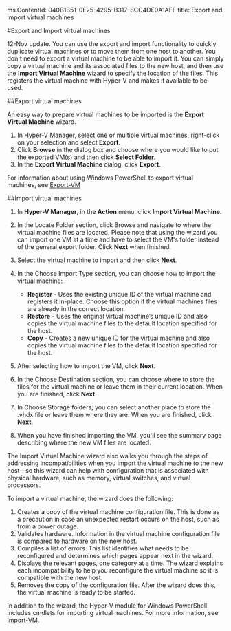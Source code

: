 ms.ContentId: 040B1B51-0F25-4295-B317-8CC4DE0A1AFF
title: Export and import virtual machines




#Export and Import virtual machines

12-Nov update. You can use the export and import functionality to quickly duplicate virtual machines or to move them from one host to another.
You don't need to export a virtual machine to be able to import it. You can simply copy a virtual machine and its associated files to the new host, and then use the **Import Virtual Machine** wizard to specify the location of the files. This registers the virtual machine with Hyper-V and makes it available to be used.

##Export virtual machines

An easy way to prepare virtual machines to be imported is the **Export Virtual Machine** wizard.

1. In Hyper-V Manager, select one or multiple virtual machines, right-click on your selection and select **Export**.
2. Click **Browse** in the dialog box and choose where you would like to put the exported VM(s) and then click **Select Folder**.
3. In the **Export Virtual Machine** dialog, click **Export**.

For information about using Windows PowerShell to export virtual machines, see [Export-VM](https://technet.microsoft.com/library/hh848491.aspx)

##Import virtual machines

1. In **Hyper-V Manager**, in the **Action** menu, click **Import Virtual Machine**.
2. In the Locate Folder section, click Browse and navigate to where the virtual machine files are located. Please note that using the wizard you can import one VM at a time and have to select the VM's folder instead of the general export folder. Click **Next** when finished.
3. Select the virtual machine to import and then click **Next**.
4. In the Choose Import Type section, you can choose how to import the virtual machine:
   -  **Register** - Uses the existing unique ID of the virtual machine and registers it in-place. Choose this option if the virtual machines files are already in the correct location.
   - **Restore** - Uses the original virtual machine’s unique ID and also copies the virtual machine files to the default location specified for the host.
   - **Copy** - Creates a new unique ID for the virtual machine and also copies the virtual machine files to the default location specified for the host.
   
5. After selecting how to import the VM, click **Next**.
6. In the Choose Destination section, you can choose where to store the files for the virtual machine or leave them in their current location. When you are finished, click **Next**.
7. In Choose Storage folders, you can select another place to store the .vhdx file or leave them where they are. When you are finished, click **Next**.
8. When you have finished importing the VM, you'll see the summary page describing where the new VM files are located.

The Import Virtual Machine wizard also walks you through the steps of addressing incompatibilities when you import the virtual machine to the new host—so this wizard can help with configuration that is associated with physical hardware, such as memory, virtual switches, and virtual processors.

To import a virtual machine, the wizard does the following:
1. Creates a copy of the virtual machine configuration file. This is done as a precaution in case an unexpected restart occurs on the host, such as from a power outage.
2. Validates hardware. Information in the virtual machine configuration file is compared to hardware on the new host.
3. Compiles a list of errors. This list identifies what needs to be reconfigured and determines which pages appear next in the wizard.
4. Displays the relevant pages, one category at a time. The wizard explains each incompatibility to help you reconfigure the virtual machine so it is compatible with the new host.
5. Removes the copy of the configuration file. After the wizard does this, the virtual machine is ready to be started.

In addition to the wizard, the Hyper-V module for Windows PowerShell includes cmdlets for importing virtual machines. For more information, see [Import-VM](https://technet.microsoft.com/library/hh848495.aspx).




